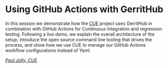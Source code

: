 # Using GitHub Actions with GerritHub

In this session we demonstrate how the [CUE](https://cuelang.org/) project uses
GerritHub in combination with GitHub Actions for Continuous Integration and
regression testing. Following a live demo, we explain the overall architecture
of the setup, introduce the open source command line tooling that drives the
process, and show how we use CUE to manage our GitHub Actions workflow
configurations instead of Yaml.

*[Paul Jolly, CUE](../speakers.md#myitcv)*
